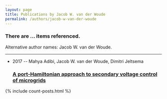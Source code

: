 ```yaml
---
layout: page
title: Publications by Jacob W. van der Woude
permalink: /authors/jacob-w-van-der-woude
---
```


<h3 id="number-posts">There are ... items referenced.</h3>
<p id='info-authors'>Alternative author names: Jacob W. van der Woude.</p>
<hr />
<ul class="post-list">
<li><span class='post-meta'>2017 -- Mahya Adibi, Jacob W. van der Woude, Dimitri Jeltsema</span><h3><a class='post-link' href="{{ site.baseurl }}/a-port-hamiltonian-approach-to-secondary-voltage-control-of-microgrids">A port-Hamiltonian approach to secondary voltage control of microgrids</a></h3></li>

</ul>
{% include count-posts.html %}
